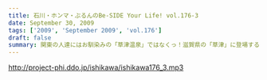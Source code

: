 ```yaml
---
title: 石川・ホンマ・ぶるんのBe-SIDE Your Life! vol.176-3
date: September 30, 2009
tags: ['2009', 'September 2009', 'vol.176']
draft: false
summary: 関東の人達にはお馴染みの「草津温泉」ではなくっ！滋賀県の「草津」に登場するお三方・・・移動手段はおそらく『軽』のバンでスタコラいきますんで、ねぎらいのひとつでもかけてやってください。NAMAE
---
```


http://project-phi.ddo.jp/ishikawa/ishikawa176_3.mp3